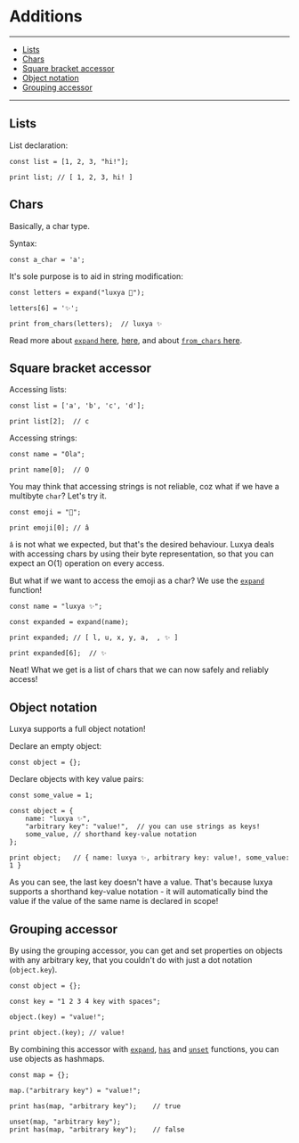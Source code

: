 # Additions


---
* [Lists](#lists)
* [Chars](#chars)
* [Square bracket accessor](#square-bracket-accessor)
* [Object notation](#object-notation)
* [Grouping accessor](#grouping-accessor)
---


## Lists
List declaration:
```lux
const list = [1, 2, 3, "hi!"];

print list;	// [ 1, 2, 3, hi! ]
```


## Chars
Basically, a char type.

Syntax:
```lux
const a_char = 'a';
```

It's sole purpose is to aid in string modification:
```lux
const letters = expand("luxya 🤢");

letters[6] = '✨';

print from_chars(letters);	// luxya ✨
```
Read more about [`expand` here](./native_functions.md#expand), [here](#square-bracket-accessor), and about [`from_chars` here](./native_functions.md#from_chars).


## Square bracket accessor
Accessing lists:
```lux
const list = ['a', 'b', 'c', 'd'];

print list[2];	// c
```

Accessing strings:
```lux
const name = "Ola";

print name[0];	// O
```

You may think that accessing strings is not reliable, coz what if we have a multibyte `char`? Let's try it.
```lux
const emoji = "🥺";

print emoji[0];	// â
```
`â` is not what we expected, but that's the desired behaviour. Luxya deals with accessing chars by using their byte representation, so that you can expect an O(1) operation on every access.

But what if we want to access the emoji as a char? We use the [`expand`](./native_functions.md#expand) function!
```lux
const name = "luxya ✨";

const expanded = expand(name);

print expanded;	// [ l, u, x, y, a,  , ✨ ]

print expanded[6];	// ✨
```
Neat! What we get is a list of chars that we can now safely and reliably access!


## Object notation
Luxya supports a full object notation!

Declare an empty object:
```lux
const object = {};
```

Declare objects with key value pairs:
```lux
const some_value = 1;

const object = {
	name: "luxya ✨",
	"arbitrary key": "value!",	// you can use strings as keys!
	some_value,	// shorthand key-value notation
};

print object;	// { name: luxya ✨, arbitrary key: value!, some_value: 1 }
```
As you can see, the last key doesn't have a value. That's because luxya supports a shorthand key-value notation - it will automatically bind the value if the value of the same name is declared in scope!


## Grouping accessor
By using the grouping accessor, you can get and set properties on objects with any arbitrary key, that you couldn't do with just a dot notation (`object.key`).
```lux
const object = {};

const key = "1 2 3 4 key with spaces";

object.(key) = "value!";

print object.(key);	// value!
```

By combining this accessor with [`expand`](./native_functions.md#expand), [`has`](./native_functions.md#has) and [`unset`](./native_functions.md#unset) functions, you can use objects as hashmaps.

```lux
const map = {};

map.("arbitrary key") = "value!";

print has(map, "arbitrary key");	// true

unset(map, "arbitrary key");
print has(map, "arbitrary key");	// false
```
